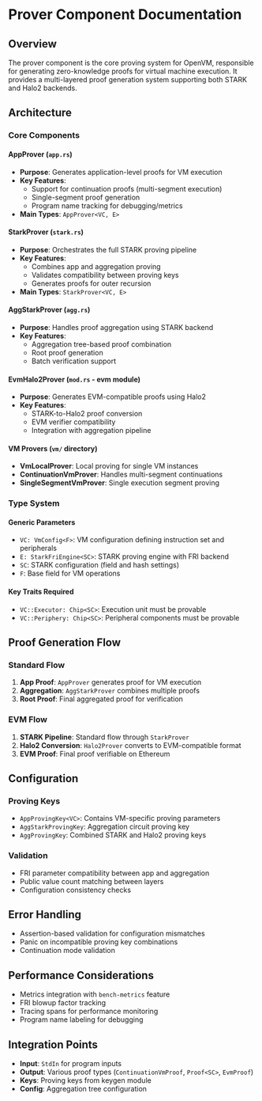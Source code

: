# Prover Component Documentation

## Overview
The prover component is the core proving system for OpenVM, responsible for generating zero-knowledge proofs for virtual machine execution. It provides a multi-layered proof generation system supporting both STARK and Halo2 backends.

## Architecture

### Core Components

#### AppProver (`app.rs`)
- **Purpose**: Generates application-level proofs for VM execution
- **Key Features**:
  - Support for continuation proofs (multi-segment execution)
  - Single-segment proof generation
  - Program name tracking for debugging/metrics
- **Main Types**: `AppProver<VC, E>`

#### StarkProver (`stark.rs`) 
- **Purpose**: Orchestrates the full STARK proving pipeline
- **Key Features**:
  - Combines app and aggregation proving
  - Validates compatibility between proving keys
  - Generates proofs for outer recursion
- **Main Types**: `StarkProver<VC, E>`

#### AggStarkProver (`agg.rs`)
- **Purpose**: Handles proof aggregation using STARK backend
- **Key Features**:
  - Aggregation tree-based proof combination
  - Root proof generation
  - Batch verification support

#### EvmHalo2Prover (`mod.rs` - evm module)
- **Purpose**: Generates EVM-compatible proofs using Halo2
- **Key Features**:  
  - STARK-to-Halo2 proof conversion
  - EVM verifier compatibility
  - Integration with aggregation pipeline

#### VM Provers (`vm/` directory)
- **VmLocalProver**: Local proving for single VM instances
- **ContinuationVmProver**: Handles multi-segment continuations
- **SingleSegmentVmProver**: Single execution segment proving

### Type System

#### Generic Parameters
- `VC: VmConfig<F>`: VM configuration defining instruction set and peripherals
- `E: StarkFriEngine<SC>`: STARK proving engine with FRI backend
- `SC`: STARK configuration (field and hash settings)
- `F`: Base field for VM operations

#### Key Traits Required
- `VC::Executor: Chip<SC>`: Execution unit must be provable
- `VC::Periphery: Chip<SC>`: Peripheral components must be provable

## Proof Generation Flow

### Standard Flow
1. **App Proof**: `AppProver` generates proof for VM execution
2. **Aggregation**: `AggStarkProver` combines multiple proofs
3. **Root Proof**: Final aggregated proof for verification

### EVM Flow  
1. **STARK Pipeline**: Standard flow through `StarkProver`
2. **Halo2 Conversion**: `Halo2Prover` converts to EVM-compatible format
3. **EVM Proof**: Final proof verifiable on Ethereum

## Configuration

### Proving Keys
- `AppProvingKey<VC>`: Contains VM-specific proving parameters
- `AggStarkProvingKey`: Aggregation circuit proving key  
- `AggProvingKey`: Combined STARK and Halo2 proving keys

### Validation
- FRI parameter compatibility between app and aggregation
- Public value count matching between layers
- Configuration consistency checks

## Error Handling
- Assertion-based validation for configuration mismatches
- Panic on incompatible proving key combinations
- Continuation mode validation

## Performance Considerations
- Metrics integration with `bench-metrics` feature
- FRI blowup factor tracking
- Tracing spans for performance monitoring
- Program name labeling for debugging

## Integration Points
- **Input**: `StdIn` for program inputs
- **Output**: Various proof types (`ContinuationVmProof`, `Proof<SC>`, `EvmProof`)
- **Keys**: Proving keys from keygen module
- **Config**: Aggregation tree configuration